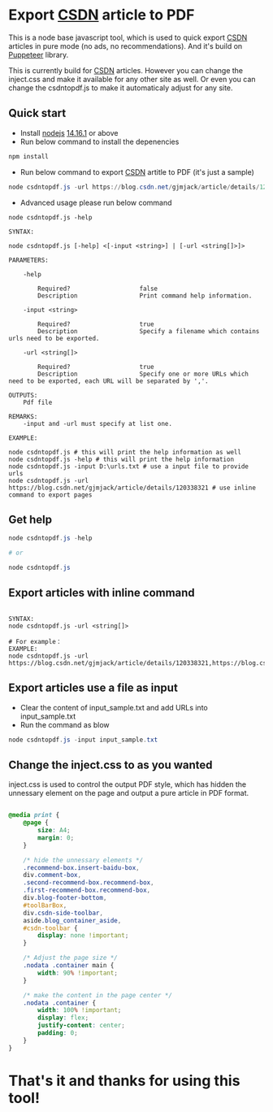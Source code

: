 # Export [CSDN](https://blog.csdn.net/gjmjack/) article to PDF

This is a node base javascript tool, which is used to quick export [CSDN](https://blog.csdn.net/gjmjack/) articles in pure mode (no ads, no recommendations). And it's build on [Puppeteer](http://www.puppeteerjs.com/) library.

This is currently build for [CSDN](https://blog.csdn.net/gjmjack/) articles. However you can change the inject.css and make it available for any other site as well. Or even you can change the csdntopdf.js to make it automaticaly adjust for any site.

## Quick start

- Install [nodejs](https://nodejs.org/en/) [14.16.1](https://nodejs.org/dist/v14.17.6/node-v14.17.6-x64.msi) or above
- Run below command to install the depenencies

```powershell
npm install
```

- Run below command to export [CSDN](https://blog.csdn.net/gjmjack/) artitle to PDF (it's just a sample)

```powershell
node csdntopdf.js -url https://blog.csdn.net/gjmjack/article/details/120338321
```

- Advanced usage please run below command

``` shell
node csdntopdf.js -help

```

```shell
SYNTAX:

node csdntopdf.js [-help] <[-input <string>] | [-url <string[]>]>

PARAMETERS:

    -help 

        Required?                   false
        Description                 Print command help information.

    -input <string> 

        Required?                   true
        Description                 Specify a filename which contains urls need to be exported.

    -url <string[]> 

        Required?                   true
        Description                 Specify one or more URLs which need to be exported, each URL will be separated by ','. 

OUTPUTS:
    Pdf file

REMARKS:
    -input and -url must specify at list one.

EXAMPLE:

node csdntopdf.js # this will print the help information as well
node csdntopdf.js -help # this will print the help information
node csdntopdf.js -input D:\urls.txt # use a input file to provide urls
node csdntopdf.js -url https://blog.csdn.net/gjmjack/article/details/120338321 # use inline command to export pages
```

## Get help

```powershell
node csdntopdf.js -help 

# or

node csdntopdf.js
```

## Export articles with inline command

```shell

SYNTAX:
node csdntopdf.js -url <string[]>

# For example：
EXAMPLE:
node csdntopdf.js -url https://blog.csdn.net/gjmjack/article/details/120338321,https://blog.csdn.net/gjmjack/article/details/118695137

```

## Export articles use a file as input

- Clear the content of input_sample.txt and add URLs into input_sample.txt
- Run the command as blow

```powershell
node csdntopdf.js -input input_sample.txt
```

## Change the inject.css to as you wanted

inject.css is used to control the output PDF style, which has hidden the unnessary element on the page and output a pure article in PDF format.

```css

@media print {
    @page {
        size: A4;
        margin: 0;
    }

    /* hide the unnessary elements */
    .recommend-box.insert-baidu-box,
    div.comment-box,
    .second-recommend-box.recommend-box,
    .first-recommend-box.recommend-box,
    div.blog-footer-bottom,
    #toolBarBox,
    div.csdn-side-toolbar,
    aside.blog_container_aside,
    #csdn-toolbar {
        display: none !important;
    }

    /* Adjust the page size */
    .nodata .container main {
        width: 90% !important;
    }

    /* make the content in the page center */
    .nodata .container {
        width: 100% !important;
        display: flex;
        justify-content: center;
        padding: 0;
    }
}
```


# That's it and thanks for using this tool!
